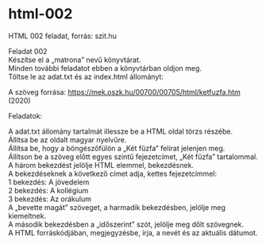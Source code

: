 # html-002
HTML 002 feladat, forrás: szit.hu


Feladat 002<br>
Készítse el a „matrona” nevű könyvtárat.<br>
Minden további feladatot ebben a könyvtárban oldjon meg.<br>
Töltse le az adat.txt és az index.html állományt:<br>


A szöveg forrása:
https://mek.oszk.hu/00700/00705/html/ketfuzfa.htm (2020)


Feladatok:

A adat.txt állomány tartalmát illessze be a HTML oldal törzs részébe.<br>
Állítsa be az oldalt magyar nyelvűre. <br>
Állítsa be, hogy a böngészőfülön a „Két fűzfa” felirat jelenjen meg. <br>
Állítson be a szöveg előtt egyes szintű fejezetcímet, „Két fűzfa” tartalommal. <br>
A három bekezdést jelölje HTML elemmel, bekezdésnek. <br>
A bekezdéseknek a következő címet adja, kettes fejezetcímmel: <br>
1 bekezdés: A jövedelem <br>
2 bekezdés: A kollégium <br>
3 bekezdés: Az orákulum <br>
A „bevette magát” szöveget, a harmadik bekezdésben, jelölje meg kiemeltnek. <br>
A második bekezdésben a „időszerint” szót, jelölje meg dőlt szövegnek. <br>
A HTML forráskódjában, megjegyzésbe, írja, a nevét és az aktuális dátumot. <br>
